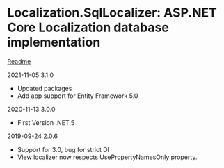 # Localization.SqlLocalizer: ASP.NET Core Localization database implementation

[Readme](https://github.com/damienbod/AspNetCoreLocalization/blob/master/README.md) 

2021-11-05 3.1.0
- Updated packages
- Add app support for Entity Framework 5.0 

2020-11-13 3.0.0
- First Version .NET 5
   
2019-09-24 2.0.6
- Support for 3.0, bug for strict DI
- View localizer now respects UsePropertyNamesOnly property.